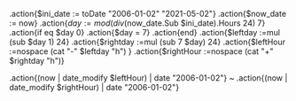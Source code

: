 .action{$ini_date := toDate "2006-01-02" "2021-05-02"}
.action{$now_date := now}
.action{$day := mod (div ($now_date.Sub $ini_date).Hours 24) 7}
.action{if eq $day 0}
.action{$day = 7}
.action{end}
.action{$leftday :=mul (sub $day 1)  24}
.action{$rightday :=mul (sub 7 $day) 24}
.action{$leftHour :=nospace (cat "-" $leftday "h") }
.action{$rightHour :=nospace (cat "+" $rightday "h")}

.action{(now | date_modify $leftHour) | date "2006-01-02"} ~ .action{(now | date_modify $rightHour) | date "2006-01-02"}


 